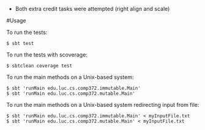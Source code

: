 - Both extra credit tasks were attempted (right align and scale)

#Usage

To run the tests:

    $ sbt test

To run the tests with scoverage:

    $ sbtclean coverage test

To run the main methods on a Unix-based system:

    $ sbt 'runMain edu.luc.cs.comp372.immutable.Main' 
    $ sbt 'runMain edu.luc.cs.comp372.mutable.Main' 

To run the main methods on a Unix-based system redirecting input from file:

    $ sbt 'runMain edu.luc.cs.comp372.immutable.Main' < myInputFile.txt
    $ sbt 'runMain edu.luc.cs.comp372.mutable.Main' < myInputFile.txt
